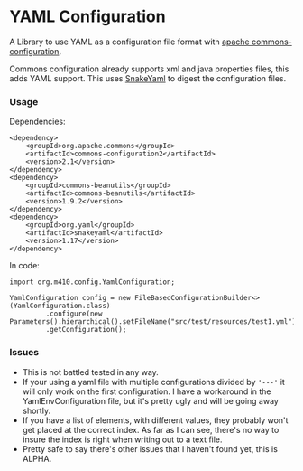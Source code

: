 YAML Configuration
==================
A Library to use YAML as a configuration file format with [apache commons-configuration](https://commons.apache.org/proper/commons-configuration/).

Commons configuration already supports xml and java properties files, this
adds YAML support.  This uses [SnakeYaml](https://bitbucket.org/asomov/snakeyaml) to digest the configuration files.



### Usage

Dependencies:
```
<dependency>
    <groupId>org.apache.commons</groupId>
    <artifactId>commons-configuration2</artifactId>
    <version>2.1</version>
</dependency>
<dependency>
    <groupId>commons-beanutils</groupId>
    <artifactId>commons-beanutils</artifactId>
    <version>1.9.2</version>
</dependency>
<dependency>
    <groupId>org.yaml</groupId>
    <artifactId>snakeyaml</artifactId>
    <version>1.17</version>
</dependency>
```

In code:
```
import org.m410.config.YamlConfiguration;

YamlConfiguration config = new FileBasedConfigurationBuilder<>(YamlConfiguration.class)
         .configure(new Parameters().hierarchical().setFileName("src/test/resources/test1.yml"))
         .getConfiguration();
```


### Issues

 - This is not battled tested in any way.
 - If your using a yaml file with multiple configurations divided by `'---'` it 
  will only work on the first configuration.  I have a workaround in the
  YamlEnvConfiguration file, but it's pretty ugly and will be going away
  shortly.
 - If you have a list of elements, with different values, they probably won't get
  placed at the correct index.  As far as I can see, there's no way to insure the
  index is right when writing out to a text file.
 - Pretty safe to say there's other issues that I haven't found yet, this is ALPHA.
 
  